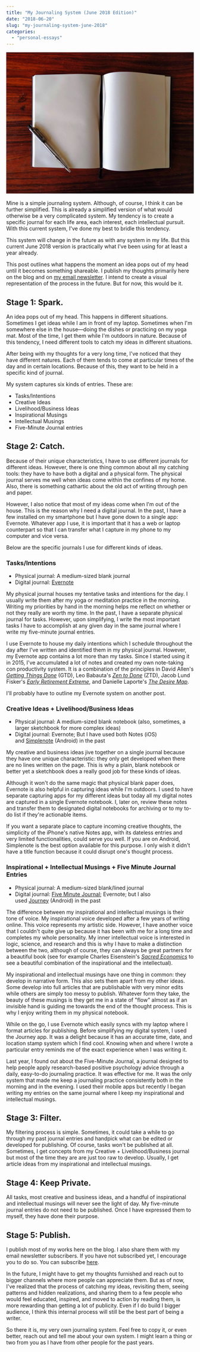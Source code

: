 ```yaml
---
title: "My Journaling System (June 2018 Edition)"
date: "2018-06-20"
slug: "my-journaling-system-june-2018"
categories:
  - "personal-essays"
---
```


![Blank journal and pen on wood](images/blank_journal_and_pen_on_wood.jpg)

Mine is a simple journaling system. Although, of course, I think it can be further simplified. This is already a simplified version of what would otherwise be a very complicated system. My tendency is to create a specific journal for each life area, each interest, each intellectual pursuit. With this current system, I've done my best to bridle this tendency.

This system will change in the future as with any system in my life. But this current June 2018 version is practically what I've been using for at least a year already.

This post outlines what happens the moment an idea pops out of my head until it becomes something shareable. I publish my thoughts primarily here on the blog and on [my email newsletter](/newsletter). I intend to create a visual representation of the process in the future. But for now, this would be it.

## Stage 1: Spark.

An idea pops out of my head. This happens in different situations. Sometimes I get ideas while I am in front of my laptop. Sometimes when I'm somewhere else in the house—doing the dishes or practicing on my yoga mat. Most of the time, I get them while I'm outdoors in nature. Because of this tendency, I need different tools to catch my ideas in different situations.

After being with my thoughts for a very long time, I've noticed that they have different natures. Each of them tends to come at particular times of the day and in certain locations. Because of this, they want to be held in a specific kind of journal.

My system captures six kinds of entries. These are:

- Tasks/Intentions
- Creative Ideas
- Livelihood/Business Ideas
- Inspirational Musings
- Intellectual Musings
- Five-Minute Journal entries

## Stage 2: Catch.

Because of their unique characteristics, I have to use different journals for different ideas. However, there is one thing common about all my catching tools: they have to have both a digital and a physical form. The physical journal serves me well when ideas come within the confines of my home. Also, there is something cathartic about the old act of writing through pen and paper.

However, I also notice that most of my ideas come when I'm out of the house. This is the reason why I need a digital journal. In the past, I have a few installed on my smartphone but I have gone down to a single app: Evernote. Whatever app I use, it is important that it has a web or laptop counterpart so that I can transfer what I capture in my phone to my computer and vice versa.

Below are the specific journals I use for different kinds of ideas.

### Tasks/Intentions

- Physical journal: A medium-sized blank journal
- Digital journal: [Evernote](https://evernote.com)

My physical journal houses my tentative tasks and intentions for the day. I usually write them after my yoga or meditation practice in the morning. Writing my priorities by hand in the morning helps me reflect on whether or not they really are worth my time. In the past, I have a separate physical journal for tasks. However, upon simplifying, I write the most important tasks I have to accomplish at any given day in the same journal where I write my five-minute journal entries.

I use Evernote to house my daily intentions which I schedule throughout the day after I've written and identified them in my physical journal. However, my Evernote app contains a lot more than my tasks. Since I started using it in 2015, I've accumulated a lot of notes and created my own note-taking con productivity system. It is a combination of the principles in David Allen's [_Getting Things Done_](http://amzn.to/2iRZwgR) (GTD), Leo Babauta's [_Zen to Done_](http://amzn.to/2iNQKOo) (ZTD), Jacob Lund Fisker's [_Early Retirement Extreme_](http://amzn.to/2i2wFVZ), and Danielle Laporte's [_The Desire Map_](http://amzn.to/2jlw8jS).

I'll probably have to outline my Evernote system on another post.

### Creative Ideas + Livelihood/Business Ideas

- Physical journal: A medium-sized blank notebook (also, sometimes, a larger sketchbook for more complex ideas)
- Digital journal: Evernote; But I have used both Notes (iOS) and [Simplenote](https://simplenote.com) (Android) in the past

My creative and business ideas jive together on a single journal because they have one unique characteristic: they only get developed when there are no lines written on the page. This is why a plain, blank notebook or better yet a sketchbook does a really good job for these kinds of ideas.

Although it won't do the same magic that physical blank paper does, Evernote is also helpful in capturing ideas while I'm outdoors. I used to have separate capturing apps for my different ideas but today all my digital notes are captured in a single Evernote notebook. I, later on, review these notes and transfer them to designated digital notebooks for archiving or to my to-do list if they're actionable items.

If you want a separate place to capture incoming creative thoughts, the simplicity of the iPhone's native Notes app, with its dateless entries and very limited functionalities, could serve you well. If you are on Android, Simplenote is the best option available for this purpose. I only wish it didn't have a title function because it could disrupt one's thought process.

### Inspirational + Intellectual Musings + Five Minute Journal Entries

- Physical journal: A medium-sized blank/lined journal
- Digital journal: [Five Minute Journal](https://www.intelligentchange.com/products/the-five-minute-journal); Evernote; but I also used [Journey](https://journey.cloud) (Android) in the past

The difference between my inspirational and intellectual musings is their tone of voice. My inspirational voice developed after a few years of writing online. This voice represents my artistic side. However, I have another voice that I couldn't quite give up because it has been with me for a long time and completes my whole personality. My inner intellectual voice is interested in logic, science, and research and this is why I have to make a distinction between the two, although of course, they can always be great partners for a beautiful book (see for example Charles Eisenstein's _[Sacred Economics](http://amzn.to/2j0yeCa)_ to see a beautiful combination of the inspirational and the intellectual).

My inspirational and intellectual musings have one thing in common: they develop in narrative form. This also sets them apart from my other ideas. Some develop into full articles that are publishable with very minor edits while others are simply too messy to publish. Whatever form they take, the beauty of these musings is they get me in a state of "flow" almost as if an invisible hand is guiding me towards the end of the thought process. This is why I enjoy writing them in my physical notebook.

While on the go, I use Evernote which easily syncs with my laptop where I format articles for publishing. Before simplifying my digital system, I used the Journey app. It was a delight because it has an accurate time, date, and location stamp system which I find cool. Knowing when and where I wrote a particular entry reminds me of the exact experience when I was writing it.

Last year, I found out about the Five-Minute Journal, a journal designed to help people apply research-based positive psychology advice through a daily, easy-to-do journaling practice. It was effective for me. It was the only system that made me keep a journaling practice consistently both in the morning and in the evening. I used their mobile apps but recently I began writing my entries on the same journal where I keep my inspirational and intellectual musings.

## Stage 3: Filter.

My filtering process is simple. Sometimes, it could take a while to go through my past journal entries and handpick what can be edited or developed for publishing. Of course, tasks won't be published at all. Sometimes, I get concepts from my Creative + Livelihood/Business journal but most of the time they are are just too raw to develop. Usually, I get article ideas from my inspirational and intellectual musings.

## Stage 4: Keep Private.

All tasks, most creative and business ideas, and a handful of inspirational and intellectual musings will never see the light of day. My five-minute journal entries do not need to be published. Once I have expressed them to myself, they have done their purpose.

## Stage 5: Publish.

I publish most of my works here on the blog. I also share them with my email newsletter subscribers. If you have not subscribed yet, I encourage you to do so. You can subscribe [here](/newsletter).

In the future, I might have to get my thoughts furnished and reach out to bigger channels where more people can appreciate them. But as of now, I've realized that the process of catching my ideas, revisiting them, seeing patterns and hidden realizations, and sharing them to a few people who would feel educated, inspired, and moved to action by reading them, is more rewarding than getting a lot of publicity. Even if I do build I bigger audience, I think this internal process will still be the best part of being a writer.

So there it is, my very own journaling system. Feel free to copy it, or even better, reach out and tell me about your own system. I might learn a thing or two from you as I have from other people for the past years.
